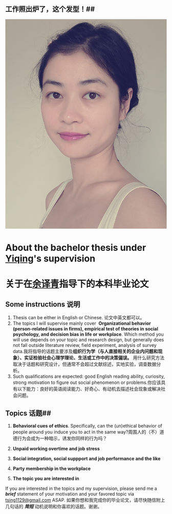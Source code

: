 ## 工作照出炉了，这个发型！##


![Image](https://github.com/tsing1129/YY/blob/master/20171005_131045.jpg?raw=true)


# About the bachelor thesis under [Yiqing](http://isbf.sysu.edu.cn/cn/szll/szll01/szll01c/4413.htm)'s supervision 
# 关于在[余译青](http://isbf.sysu.edu.cn/cn/szll/szll01/szll01c/4413.htm)指导下的本科毕业论文

## Some instructions 说明 ##

1. Thesis can be either in English or Chinese. 论文中英文都可以。
2. The topics I will supervise mainly cover  **Organizational behavior (person-related issues in firms), empirical test of theories in social psychology, and decision bias in life or workplace**. Which method you will use depends on your topic and research design, but generally does not fall outside literature review, field experiment, analysis of survey data.我将指导的话题主要涉及**组织行为学（与人直接相关的企业内问题和现象）、实证检验社会心理学理论、生活或工作中的决策偏误。** 用什么研究方法取决于话题和研究设计，但通常不会超过文献综述，实地实验，调查数据分析。
3. Such qualifications are expected: good English reading ability, curiosity, strong motivation to figure out social phenomenon or problems.你应该具有以下能力：良好的英语阅读能力、好奇心、有动机去描述社会现象或解决社会问题。

## Topics 话题##

1. **Behavioral cues of ethics**.
   Specifically, can the (un)ethical behavior of people around you induce you to act in the same way?周围人的（不）道德行为会成为一种暗示，诱发你同样的行为吗？

2. **Unpaid working overtime and job stress**
   
3. **Social integration, social suppport and job performance and the like** 

4. **Party membership in the workplace**

5. **The topic you are interested in**

If you are interested in the topics and my supervision, please send me a _**brief**_ statement of your motivation and your favored topic via tsing1129@gmail.com ASAP.
如果你想和我完成你的毕业论文，请尽快随信附上几句话的 _**简短**_ 动机说明和你喜欢的话题。谢谢。
